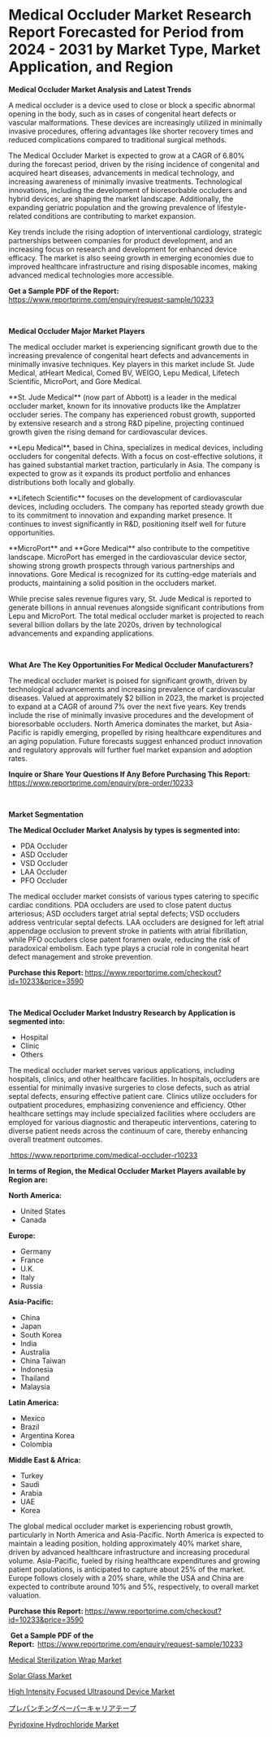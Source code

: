 <p><h1>Medical Occluder Market Research Report Forecasted for Period from 2024 -  2031 by Market Type, Market Application, and Region</h1></p><p><strong>Medical Occluder Market Analysis and Latest Trends</strong></p>
<p><p>A medical occluder is a device used to close or block a specific abnormal opening in the body, such as in cases of congenital heart defects or vascular malformations. These devices are increasingly utilized in minimally invasive procedures, offering advantages like shorter recovery times and reduced complications compared to traditional surgical methods. </p><p>The Medical Occluder Market is expected to grow at a CAGR of 6.80% during the forecast period, driven by the rising incidence of congenital and acquired heart diseases, advancements in medical technology, and increasing awareness of minimally invasive treatments. Technological innovations, including the development of bioresorbable occluders and hybrid devices, are shaping the market landscape. Additionally, the expanding geriatric population and the growing prevalence of lifestyle-related conditions are contributing to market expansion. </p><p>Key trends include the rising adoption of interventional cardiology, strategic partnerships between companies for product development, and an increasing focus on research and development for enhanced device efficacy. The market is also seeing growth in emerging economies due to improved healthcare infrastructure and rising disposable incomes, making advanced medical technologies more accessible.</p></p>
<p><strong>Get a Sample PDF of the Report:&nbsp;</strong> <a href="https://www.reportprime.com/enquiry/request-sample/10233">https://www.reportprime.com/enquiry/request-sample/10233</a></p>
<p>&nbsp;</p>
<p><strong>Medical Occluder Major Market Players</strong></p>
<p><p>The medical occluder market is experiencing significant growth due to the increasing prevalence of congenital heart defects and advancements in minimally invasive techniques. Key players in this market include St. Jude Medical, atHeart Medical, Comed BV, WEIGO, Lepu Medical, Lifetech Scientific, MicroPort, and Gore Medical.</p><p>**St. Jude Medical** (now part of Abbott) is a leader in the medical occluder market, known for its innovative products like the Amplatzer occluder series. The company has experienced robust growth, supported by extensive research and a strong R&D pipeline, projecting continued growth given the rising demand for cardiovascular devices.</p><p>**Lepu Medical**, based in China, specializes in medical devices, including occluders for congenital defects. With a focus on cost-effective solutions, it has gained substantial market traction, particularly in Asia. The company is expected to grow as it expands its product portfolio and enhances distributions both locally and globally.</p><p>**Lifetech Scientific** focuses on the development of cardiovascular devices, including occluders. The company has reported steady growth due to its commitment to innovation and expanding market presence. It continues to invest significantly in R&D, positioning itself well for future opportunities.</p><p>**MicroPort** and **Gore Medical** also contribute to the competitive landscape. MicroPort has emerged in the cardiovascular device sector, showing strong growth prospects through various partnerships and innovations. Gore Medical is recognized for its cutting-edge materials and products, maintaining a solid position in the occluders market.</p><p>While precise sales revenue figures vary, St. Jude Medical is reported to generate billions in annual revenues alongside significant contributions from Lepu and MicroPort. The total medical occluder market is projected to reach several billion dollars by the late 2020s, driven by technological advancements and expanding applications.</p></p>
<p>&nbsp;</p>
<p><strong>What Are The Key Opportunities For Medical Occluder Manufacturers?</strong></p>
<p><p>The medical occluder market is poised for significant growth, driven by technological advancements and increasing prevalence of cardiovascular diseases. Valued at approximately $2 billion in 2023, the market is projected to expand at a CAGR of around 7% over the next five years. Key trends include the rise of minimally invasive procedures and the development of bioresorbable occluders. North America dominates the market, but Asia-Pacific is rapidly emerging, propelled by rising healthcare expenditures and an aging population. Future forecasts suggest enhanced product innovation and regulatory approvals will further fuel market expansion and adoption rates.</p></p>
<p><strong>Inquire or Share Your Questions If Any Before Purchasing This Report:</strong> <a href="https://www.reportprime.com/enquiry/pre-order/10233">https://www.reportprime.com/enquiry/pre-order/10233</a></p>
<p>&nbsp;</p>
<p><strong>Market Segmentation</strong></p>
<p><strong>The Medical Occluder Market Analysis by types is segmented into:</strong></p>
<p><ul><li>PDA Occluder</li><li>ASD Occluder</li><li>VSD Occluder</li><li>LAA Occluder</li><li>PFO Occluder</li></ul></p>
<p><p>The medical occluder market consists of various types catering to specific cardiac conditions. PDA occluders are used to close patent ductus arteriosus; ASD occluders target atrial septal defects; VSD occluders address ventricular septal defects. LAA occluders are designed for left atrial appendage occlusion to prevent stroke in patients with atrial fibrillation, while PFO occluders close patent foramen ovale, reducing the risk of paradoxical embolism. Each type plays a crucial role in congenital heart defect management and stroke prevention.</p></p>
<p><strong>Purchase this Report:&nbsp;</strong><a href="https://www.reportprime.com/checkout?id=10233&price=3590">https://www.reportprime.com/checkout?id=10233&price=3590</a></p>
<p>&nbsp;</p>
<p><strong>The Medical Occluder Market Industry Research by Application is segmented into:</strong></p>
<p><ul><li>Hospital</li><li>Clinic</li><li>Others</li></ul></p>
<p><p>The medical occluder market serves various applications, including hospitals, clinics, and other healthcare facilities. In hospitals, occluders are essential for minimally invasive surgeries to close defects, such as atrial septal defects, ensuring effective patient care. Clinics utilize occluders for outpatient procedures, emphasizing convenience and efficiency. Other healthcare settings may include specialized facilities where occluders are employed for various diagnostic and therapeutic interventions, catering to diverse patient needs across the continuum of care, thereby enhancing overall treatment outcomes.</p></p>
<p><a href="https://www.reportprime.com/medical-occluder-r10233">&nbsp;https://www.reportprime.com/medical-occluder-r10233</a></p>
<p><strong>In terms of Region, the Medical Occluder Market Players available by Region are:</strong></p>
<p>
    <p> <strong> North America: </strong>
        <ul>
            <li>United States</li>
            <li>Canada</li>
        </ul>
        </p> 
    <p> <strong> Europe: </strong>
        <ul>
            <li>Germany</li>
            <li>France</li>
            <li>U.K.</li>
            <li>Italy</li>
            <li>Russia</li>
        </ul>
        </p> 
    <p> <strong> Asia-Pacific: </strong>
        <ul>
            <li>China</li>
            <li>Japan</li>
            <li>South Korea</li>
            <li>India</li>
            <li>Australia</li>
            <li>China Taiwan</li>
            <li>Indonesia</li>
            <li>Thailand</li>
            <li>Malaysia</li>
        </ul>
        </p> 
    <p> <strong> Latin America: </strong>
        <ul>
            <li>Mexico</li>
            <li>Brazil</li>
            <li>Argentina Korea</li>
            <li>Colombia</li>
        </ul>
        </p> 
    <p> <strong> Middle East & Africa: </strong>
        <ul>
            <li>Turkey</li>
            <li>Saudi</li>
            <li>Arabia</li>
            <li>UAE</li>
            <li>Korea</li>
        </ul>
    </p>
    </p>
<p><p>The global medical occluder market is experiencing robust growth, particularly in North America and Asia-Pacific. North America is expected to maintain a leading position, holding approximately 40% market share, driven by advanced healthcare infrastructure and increasing procedural volume. Asia-Pacific, fueled by rising healthcare expenditures and growing patient populations, is anticipated to capture about 25% of the market. Europe follows closely with a 20% share, while the USA and China are expected to contribute around 10% and 5%, respectively, to overall market valuation.</p></p>
<p><strong>Purchase this Report: </strong><a href="https://www.reportprime.com/checkout?id=10233&price=3590">https://www.reportprime.com/checkout?id=10233&price=3590</a></p>
<p>&nbsp;<strong>Get a Sample PDF of the Report:&nbsp;&nbsp;</strong><a href="https://www.reportprime.com/enquiry/request-sample/10233">https://www.reportprime.com/enquiry/request-sample/10233</a></p>
<p><strong></strong></p>
<p><p><a href="https://github.com/mauripalmi/Market-Research-Report-List-5/blob/main/medical-sterilization-wrap-market.md">Medical Sterilization Wrap Market</a></p><p><a href="https://www.linkedin.com/pulse/solar-glass-market-global-regional-analysis-2024-2031-karmark-hay9f?trackingId=z4g778jqTHub6lqKwE9dzQ%3D%3D">Solar Glass Market</a></p><p><a href="https://issuu.com/reportprime-2/docs/high-intensity-focused-ultrasound-d_d5afeeb6bc8f5a">High Intensity Focused Ultrasound Device Market</a></p><p><a href="https://medium.com/@novastamm2023/pre-punched-paper-carrier-tape-market-%E3%81%AE%E3%82%B0%E3%83%AD%E3%83%BC%E3%83%90%E3%83%AB%E5%B8%82%E5%A0%B4%E6%A6%82%E8%A6%81%E3%81%AF-%E4%B8%96%E7%95%8C%E3%81%8A%E3%82%88%E3%81%B3%E4%B8%BB%E8%A6%81%E5%B8%82%E5%A0%B4%E3%81%AB%E3%81%8A%E3%81%91%E3%82%8B%E6%A5%AD%E7%95%8C%E3%81%AB%E5%BD%B1%E9%9F%BF%E3%82%92%E4%B8%8E%E3%81%88%E3%82%8B%E4%B8%BB%E8%A6%81%E3%81%AA%E3%83%88%E3%83%AC%E3%83%B3%E3%83%89%E3%81%AB%E3%81%A4%E3%81%84%E3%81%A6-%E7%8B%AC%E8%87%AA%E3%81%AE%E8%A6%96%E7%82%B9%E3%82%92%E6%8F%90%E4%BE%9B%E3%81%97%E3%81%BE%E3%81%99-1f48b1f8924b">プレパンチングペーパーキャリアテープ</a></p><p><a href="https://www.linkedin.com/pulse/pyridoxine-hydrochloride-market-outlook-share-analysis-growth-w7aie?trackingId=wh5%2BcNTyTQ2IXPpXABXXgA%3D%3D">Pyridoxine Hydrochloride Market</a></p></p>